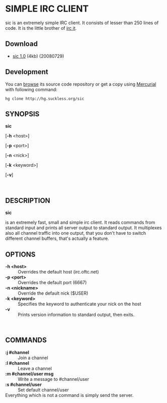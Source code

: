 SIMPLE IRC CLIENT
=================
sic is an extremely simple IRC client. It consists of lesser than 250 lines of code. It is the little brother of [irc it](/ii).

Download
--------
* [sic 1.0](http://dl.suckless.org/tools/sic-1.0.tar.gz) (4kb) (20080729)

Development
-----------
You can [browse](http://hg.suckless.org/sic) its source code repository or get a copy using [Mercurial](http://www.selenic.com/mercurial/) with following command:

	hg clone http://hg.suckless.org/sic


<H2>SYNOPSIS</H2>

<B>sic</B>

[<B>-h</B> &lt;host&gt;]

[<B>-p</B> &lt;port&gt;]

[<B>-n</B> &lt;nick&gt;]

[<B>-k</B> &lt;keyword&gt;]

[<B>-v</B>]

<A NAME="lbAD">&nbsp;</A>
<H2>DESCRIPTION</H2>

<B>sic</B>

is an extremely fast, small and simple irc client.  It reads commands from
standard input and prints all server output to standard output. It multiplexes
also all channel traffic into one output, that you don't have to switch
different channel buffers, that's actually a feature.
<A NAME="lbAE">&nbsp;</A>
<H2>OPTIONS</H2>

<DL COMPACT>
<DT><B>-h &lt;host&gt;</B>

<DD>
Overrides the default host (irc.oftc.net)
<DT><B>-p &lt;port&gt;</B>

<DD>
Overrides the default port (6667)
<DT><B>-n &lt;nickname&gt;</B>

<DD>
Override the default nick ($USER)
<DT><B>-k &lt;keyword&gt;</B>

<DD>
Specifies the keyword to authenticate your nick on the host
<DT><B>-v</B>

<DD>
Prints version information to standard output, then exits.
</DL>
<A NAME="lbAF">&nbsp;</A>
<H2>COMMANDS</H2>

<DL COMPACT>
<DT><B>:j #channel</B>

<DD>
Join a channel
<DT><B>:l #channel</B>

<DD>
Leave a channel
<DT><B>:m #channel/user msg</B>

<DD>
Write a message to #channel/user
<DT><B>:s #channel/user</B>

<DD>
Set default channel/user
<DT>Everything which is not a command is simply send the server.<DD>
<P>
</DL>
